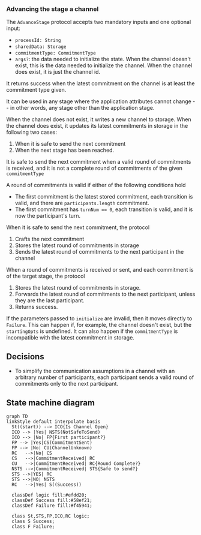 ### Advancing the stage a channel

The `AdvanceStage` protocol accepts two mandatory inputs and one optional input:

- `processId: String`
- `sharedData: Storage`
- `commitmentType: CommitmentType`
- `args?`: the data needed to initialize the state. When the channel doesn't exist, this is the data needed to initialize the channel. When the channel does exist, it is just the channel id.

It returns success when the latest commitment on the channel is at least the commitment type given.

It can be used in any stage where the application attributes cannot change -- in other words, any stage other than the application stage.

When the channel does not exist, it writes a new channel to storage. When the channel does exist, it updates its latest commitments in storage in the following two cases:

1. When it is safe to send the next commitment
2. When the next stage has been reached.

It is safe to send the next commitment when a valid round of commitments is received, and it is not a complete round of commitments of the given `commitmentType`

A round of commitments is valid if either of the following conditions hold

- The first commitment is the latest stored commitment, each transition is valid, and there are `participants.length` commitment.
- The first commitment has `turnNum == 0`, each transition is valid, and it is now the participant's turn.

When it is safe to send the next commitment, the protocol

1. Crafts the next commitment
2. Stores the latest round of commitments in storage
3. Sends the latest round of commitments to the next participant in the channel

When a round of commitments is received or sent, and each commitment is of the target stage, the protocol

1. Stores the latest round of commitments in storage.
2. Forwards the latest round of commitments to the next participant, unless they are the last participant.
3. Returns success.

If the parameters passed to `initialize` are invalid, then it moves directly to `Failure`.
This can happen if, for example, the channel doesn't exist, but the `startingOpts` is undefined.
It can also happen if the `commitmentType` is incompatible with the latest commitment in storage.

## Decisions

- To simplify the communication assumptions in a channel with an arbitrary number of participants, each participant sends a valid round of commitments only to the next participant.

## State machine diagram

```mermaid
graph TD
linkStyle default interpolate basis
  St((start)) --> ICO{Is Channel Open}
  ICO --> |Yes| NSTS(NotSafeToSend)
  ICO --> |No| FP{First participant?}
  FP --> |Yes|CS(CommitmentSent)
  FP --> |No| CU(ChannelUnknown)
  RC   -->|No| CS
  CS   -->|CommitmentReceived| RC
  CU   -->|CommitmentReceived| RC{Round Complete?}
  NSTS -->|CommitmentReceived| STS{Safe to send?}
  STS -->|YES| RC
  STS -->|NO| NSTS
  RC   -->|Yes| S((Success))

  classDef logic fill:#efdd20;
  classDef Success fill:#58ef21;
  classDef Failure fill:#f45941;

  class St,STS,FP,ICO,RC logic;
  class S Success;
  class F Failure;
```
